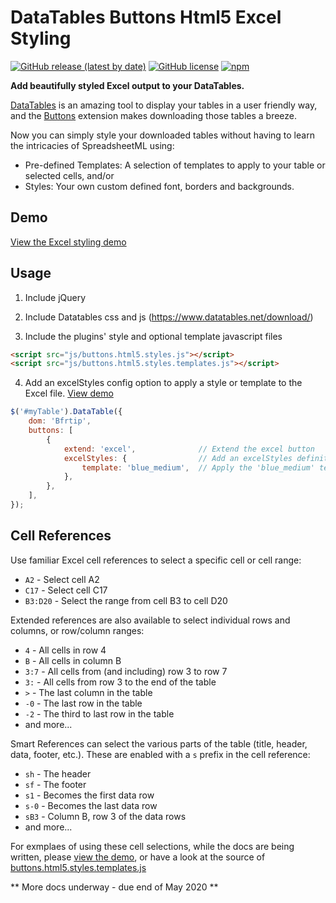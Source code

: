 # DataTables Buttons Html5 Excel Styling

[![GitHub release (latest by date)](https://img.shields.io/github/v/release/pjjonesnz/buttons-html5-styles)](https://github.com/pjjonesnz/buttons-html5-styles/releases)
[![GitHub license](https://img.shields.io/github/license/pjjonesnz/buttons-html5-styles)](https://github.com/pjjonesnz/buttons-html5-styles/blob/master/LICENSE.md)
[![npm](https://img.shields.io/npm/v/buttons-html5-styles)](https://www.npmjs.com/package/buttons-html5-styles)

**Add beautifully styled Excel output to your DataTables.**

[DataTables](https://www.datatables.net) is an amazing tool to display your tables in a user friendly way, and the [Buttons](https://www.datatables.net/extensions/buttons/) extension makes downloading those tables a breeze. 

Now you can simply style your downloaded tables without having to learn the intricacies of SpreadsheetML using:
* Pre-defined Templates: A selection of templates to apply to your table or selected cells, and/or
* Styles: Your own custom defined font, borders and backgrounds.

## Demo

[View the Excel styling demo](https://www.pauljones.co.nz/github/buttons-html5-styles/examples/simple_table_style.html)

## Usage

1. Include jQuery

2. Include Datatables css and js (https://www.datatables.net/download/)

3. Include the plugins' style and optional template javascript files

```html
<script src="js/buttons.html5.styles.js"></script>
<script src="js/buttons.html5.styles.templates.js"></script>
```

4. Add an excelStyles config option to apply a style or template to the Excel file. [View demo](https://www.pauljones.co.nz/github/buttons-html5-styles/examples/single_template_style.html)

```js
$('#myTable').DataTable({
    dom: 'Bfrtip',
    buttons: [
        {
            extend: 'excel',              // Extend the excel button
            excelStyles: {                // Add an excelStyles definition
                template: 'blue_medium',  // Apply the 'blue_medium' template
            },
        },
    ],
});
```

## Cell References

Use familiar Excel cell references to select a specific cell or cell range:
* `A2` - Select cell A2
* `C17` - Select cell C17
* `B3:D20` - Select the range from cell B3 to cell D20

Extended references are also available to select individual rows and columns, or row/column ranges:
* `4` - All cells in row 4
* `B` - All cells in column B
* `3:7` - All cells from (and including) row 3 to row 7
* `3:` - All cells from row 3 to the end of the table
* `>` - The last column in the table
* `-0` - The last row in the table
* `-2` - The third to last row in the table
* and more...

Smart References can select the various parts of the table (title, header, data, footer, etc.). These are enabled with a `s` prefix in the cell reference:
* `sh` - The header
* `sf` - The footer
* `s1` - Becomes the first data row
* `s-0` - Becomes the last data row
* `sB3` - Column B, row 3 of the data rows
* and more...

For exmplaes of using these cell selections, while the docs are being written, please [view the demo](https://www.pauljones.co.nz/github/buttons-html5-styles/examples/simple_table_style.html), or have a look at the source of [buttons.html5.styles.templates.js](https://github.com/pjjonesnz/buttons-html5-styles/blob/master/js/buttons.html5.styles.templates.js)

** More docs underway - due end of May 2020 **
